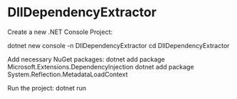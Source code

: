 # DllDependencyExtractor
Create a new .NET Console Project:

dotnet new console -n DllDependencyExtractor
cd DllDependencyExtractor

Add necessary NuGet packages:
dotnet add package Microsoft.Extensions.DependencyInjection
dotnet add package System.Reflection.MetadataLoadContext

Run the project:
dotnet run
